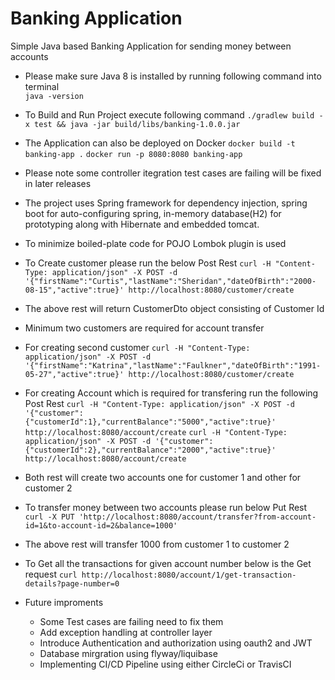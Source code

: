# Banking Application
Simple Java based Banking Application for sending money between accounts

* Please make sure Java 8 is installed by running following command into terminal  
``java -version``

* To Build and Run Project execute following command
``./gradlew build -x test && java -jar build/libs/banking-1.0.0.jar``

* The Application can also be deployed on Docker
``docker build -t banking-app .``
``docker run -p 8080:8080 banking-app``

* Please note some controller itegration test cases are failing will be fixed in later releases
* The project uses Spring framework for dependency injection, spring boot for auto-configuring spring, in-memory database(H2) for prototyping along with Hibernate and embedded tomcat.
* To minimize boiled-plate code for POJO Lombok plugin is used

* To Create customer please run the below Post Rest
``curl -H "Content-Type: application/json" -X POST -d '{"firstName":"Curtis","lastName":"Sheridan","dateOfBirth":"2000-08-15","active":true}' http://localhost:8080/customer/create``

* The above rest will return CustomerDto object consisting of Customer Id
* Minimum two customers are required for account transfer
* For creating second customer
``curl -H "Content-Type: application/json" -X POST -d '{"firstName":"Katrina","lastName":"Faulkner","dateOfBirth":"1991-05-27","active":true}' http://localhost:8080/customer/create``

* For creating Account which is required for transfering run the following Post Rest
``curl -H "Content-Type: application/json" -X POST -d '{"customer":{"customerId":1},"currentBalance":"5000","active":true}' http://localhost:8080/account/create``
``curl -H "Content-Type: application/json" -X POST -d '{"customer":{"customerId":2},"currentBalance":"2000","active":true}' http://localhost:8080/account/create``

* Both rest will create two accounts one for customer 1 and other for customer 2
* To transfer money between two accounts please run below Put Rest
``curl -X PUT 'http://localhost:8080/account/transfer?from-account-id=1&to-account-id=2&balance=1000'``

* The above rest will transfer 1000 from customer 1 to customer 2
* To Get all the transactions for given account number below is the Get request
``curl http://localhost:8080/account/1/get-transaction-details?page-number=0``

* Future improments
    * Some Test cases are failing need to fix them
    * Add exception handling at controller layer
    * Introduce Authentication and authorization using oauth2 and JWT
    * Database mirgration using flyway/liquibase
    * Implementing CI/CD Pipeline using either CircleCi or TravisCI
